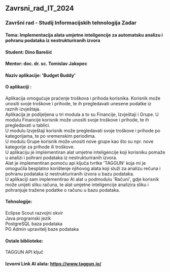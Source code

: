 ## Zavrsni_rad_IT_2024

### Završni rad - Studij Informacijskih tehnologija Zadar

#### Tema: Implementacija alata umjetne inteligencije za automatsku analizu i pohranu podataka iz nestrukturiranih izvora

#### Student: Dino Barešić

#### Mentor: doc. dr. sc. Tomislav Jakopec

#### Naziv aplikacije: 'Budget Buddy'

#### O aplikaciji :
Aplikacija omogućuje praćenje troškova i prihoda korisnika. Korisnik može unositi svoje troškove i prihode, te ih pregledavati unesene podatke iz raznih izvještaja.</br>
Aplikacija je podijeljena u tri modula a to su Financije, Izvještaji i Grupe. U modulu Financije korisnik može unositi svoje troškove i prihode, te ih pregledavati u tablici.</br>
U modulu Izvještaji korisnik može pregledavati svoje troškove i prihode po kategorijama, te po vremenskim periodima.</br>
U modulu Grupe korisnik može unositi nove grupe kao što su npr. nove kategorije za prihode ili troškove.</br>
U aplikaciju je implementiran alat umjetne inteligencije koji korisniku pomaže u analizi i pohrani podataka iz nestrukturiranih izvora.</br>
Alat je implementiran pomoću api ključa tvrtke 'TAGGUN' koja mi je omogućila besplatno korištenje njihovog alata koji služi za analizu rečuna i pohranu podataka iz nestrukturiranih izvora u bazu podataka.</br>
U aplikaciji sam implementirao AI alat u podmodulu 'Računi', gdje korisnik može unijeti sliku računa, te alat umjetne inteligencije analizira sliku i pohranjuje tražene podatke o računu u bazu podataka.

#### Tehnologije:
Eclipse Scout razvojni okvir <br>
Java programski jezik <br>
PostgreSQL baza podataka <br>
PG Admin upravitelj baze podataka <br>

#### Ostale biblioteke:
TAGGUN API ključ <br>

#### Izvorni Link AI alata:  https://www.taggun.io/



